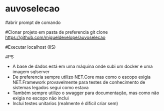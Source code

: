 # auvoselecao

#abrir prompt de comando

#Clonar projeto em pasta de preferencia
git clone https://github.com/migueldevelope/auvoselecao

#Executar localhost (IIS)

#PS
- A base de dados está em uma máquina onde subi um docker e uma imagem sqlserver
- De preferencia sempre utilizo NET.Core mas como o escopo exigia NET.Framework provavelmente para testes de conhecimento de sistemas legados segui como estava
- Também sempre utilizo o swagger para documentação, mas como não exigia no escopo não inclui
- Inclui testes unitarios (realmente é dificil criar sem)